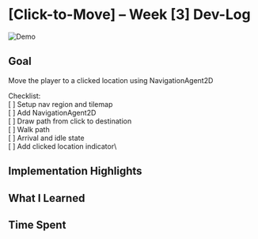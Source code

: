 # [Click-to-Move] – Week [3] Dev-Log
![Demo](docs/placeholder.gif)

## Goal
Move the player to a clicked location using NavigationAgent2D

Checklist:\
 [ ] Setup nav region and tilemap\
 [ ] Add NavigationAgent2D\
 [ ] Draw path from click to destination\
 [ ] Walk path\
 [ ] Arrival and idle state\
 [ ] Add clicked location indicator\

## Implementation Highlights
## What I Learned
## Time Spent
